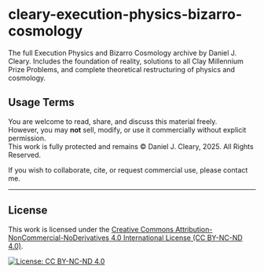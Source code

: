 # cleary-execution-physics-bizarro-cosmology
The full Execution Physics and Bizarro Cosmology archive by Daniel J. Cleary. Includes the foundation of reality, solutions to all Clay Millennium Prize Problems, and complete theoretical restructuring of physics and cosmology.

## Usage Terms

You are welcome to read, share, and discuss this material freely.  
However, you may **not** sell, modify, or use it commercially without explicit permission.  
This work is fully protected and remains © Daniel J. Cleary, 2025. All Rights Reserved.

If you wish to collaborate, cite, or request commercial use, please contact me.

---

## License
This work is licensed under the [Creative Commons Attribution-NonCommercial-NoDerivatives 4.0 International License (CC BY-NC-ND 4.0)](https://creativecommons.org/licenses/by-nc-nd/4.0/).

[![License: CC BY-NC-ND 4.0](https://img.shields.io/badge/License-CC%20BY--NC--ND%204.0-lightgrey.svg)](https://creativecommons.org/licenses/by-nc-nd/4.0/)
